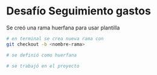 # Desafío Seguimiento gastos

Se creó una rama huerfana para usar plantilla

```bash
# en terminal se crea nueva rama con
git checkout -b <nombre-rama>

# se definió como huerfana

# se trabajó en el proyecto
```
